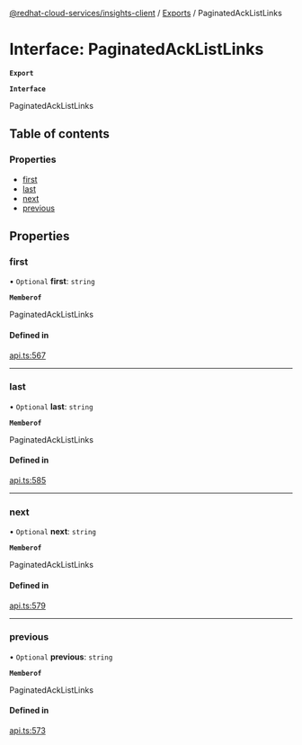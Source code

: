 [@redhat-cloud-services/insights-client](../README.md) / [Exports](../modules.md) / PaginatedAckListLinks

# Interface: PaginatedAckListLinks

**`Export`**

**`Interface`**

PaginatedAckListLinks

## Table of contents

### Properties

- [first](PaginatedAckListLinks.md#first)
- [last](PaginatedAckListLinks.md#last)
- [next](PaginatedAckListLinks.md#next)
- [previous](PaginatedAckListLinks.md#previous)

## Properties

### first

• `Optional` **first**: `string`

**`Memberof`**

PaginatedAckListLinks

#### Defined in

[api.ts:567](https://github.com/mkholjuraev/javascript-clients/blob/master/packages/insights/api.ts#L567)

___

### last

• `Optional` **last**: `string`

**`Memberof`**

PaginatedAckListLinks

#### Defined in

[api.ts:585](https://github.com/mkholjuraev/javascript-clients/blob/master/packages/insights/api.ts#L585)

___

### next

• `Optional` **next**: `string`

**`Memberof`**

PaginatedAckListLinks

#### Defined in

[api.ts:579](https://github.com/mkholjuraev/javascript-clients/blob/master/packages/insights/api.ts#L579)

___

### previous

• `Optional` **previous**: `string`

**`Memberof`**

PaginatedAckListLinks

#### Defined in

[api.ts:573](https://github.com/mkholjuraev/javascript-clients/blob/master/packages/insights/api.ts#L573)

